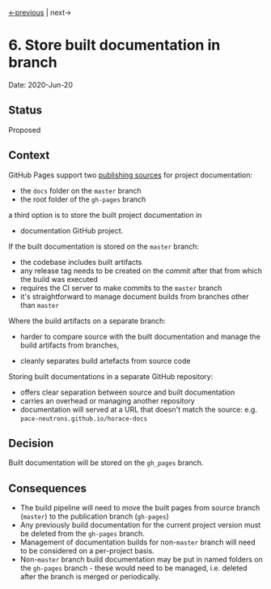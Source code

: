 [<-previous](0005-pace-projects-must-be-semantically-versioned.md) | next->

# 6. Store built documentation in branch

Date: 2020-Jun-20

## Status

Proposed



## Context

GitHub Pages support two [publishing sources](https://help.github.com/en/github/working-with-github-pages/configuring-a-publishing-source-for-your-github-pages-site) for project documentation:

- the `docs` folder on the `master` branch
- the root folder of the `gh-pages` branch

a third option is to store the built project documentation in

- documentation GitHub project. 



If the built documentation is stored on the `master` branch:

- the codebase includes built artifacts
- any release tag needs to be created on the commit after that from which the build was executed
- requires the CI server to make commits to the `master` branch
- it's straightforward to manage document builds from branches other than `master`



Where the build artifacts on a separate branch:

- harder to compare source with the built documentation and manage the build artifacts from branches,

- cleanly separates build artefacts from source code

  

Storing built documentations in a separate GitHub repository:

- offers clear separation between source and built documentation
- carries an overhead or managing another repository
- documentation will served at a URL that doesn't match the source: e.g. `pace-neutrons.github.io/horace-docs`



## Decision

Built documentation will be stored on the `gh_pages` branch.



## Consequences

- The build pipeline will need to move the built pages from source branch (`master`) to the publication branch  (`gh-pages`)
- Any previously build documentation for the current project version must be deleted from the `gh-pages` branch.
- Management of documentation builds for non-`master` branch will need to be considered on a per-project basis.
- Non-`master` branch build documentation may be put in named folders on the `gh-pages` branch - these would need to be managed, i.e. deleted after the branch is merged or periodically.

